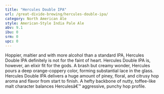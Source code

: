 ```yaml
---
title: "Hercules Double IPA"
url: /great-divide-brewing/hercules-double-ipa/
category: North American Ale
style: American-Style India Pale Ale
abv: 9.1
ibu: 0
srm: 0
upc: 0
---
```

Hoppier, maltier and with more alcohol than a standard IPA, Hercules Double IPA definitely is not for the faint of heart. Hercules Double IPA is, however, an elixir fit for the gods. A brash but creamy wonder, Hercules pours a deep orange-coppery color, forming substantial lace in the glass. Hercules Double IPA delivers a huge amount of piney, floral, and citrusy hop aroma and flavor from start to finish. A hefty backbone of nutty, toffee-like malt character balances Herculesâ€™ aggressive, punchy hop profile.
